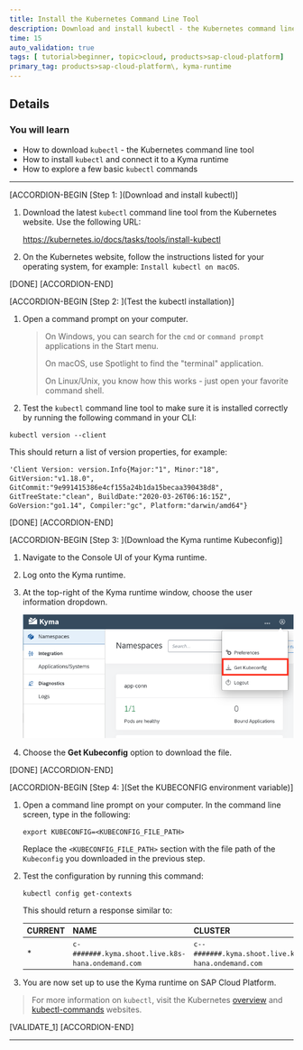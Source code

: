 ```yaml
---
title: Install the Kubernetes Command Line Tool
description: Download and install kubectl - the Kubernetes command line tool which allows access to the SAP Cloud Platform Kyma runtime via the command line.
time: 15
auto_validation: true
tags: [ tutorial>beginner, topic>cloud, products>sap-cloud-platform]
primary_tag: products>sap-cloud-platform\, kyma-runtime
---
```



## Details
### You will learn  
  - How to download `kubectl` - the Kubernetes command line tool
  - How to install `kubectl` and connect it to a Kyma runtime
  - How to explore a few basic `kubectl` commands

---

[ACCORDION-BEGIN [Step 1: ](Download and install kubectl)]

1. Download the latest `kubectl` command line tool from the Kubernetes website. Use the following URL:  

    <https://kubernetes.io/docs/tasks/tools/install-kubectl>

2. On the Kubernetes website, follow the instructions listed for your operating system, for example: `Install kubectl on macOS`.

[DONE]
[ACCORDION-END]

[ACCORDION-BEGIN [Step 2: ](Test the kubectl installation)]

1. Open a command prompt on your computer.

    > On Windows, you can search for the `cmd` or `command prompt` applications in the Start menu.  
    >
    > On macOS, use Spotlight to find the "terminal" application.
    >
    > On Linux/Unix, you know how this works - just open your favorite command shell.

2. Test the `kubectl` command line tool to make sure it is installed correctly by running the following command in your CLI:
```Shell/Bash
kubectl version --client
```

This should return a list of version properties, for example:

```Shell/Bash
'Client Version: version.Info{Major:"1", Minor:"18", GitVersion:"v1.18.0", GitCommit:"9e991415386e4cf155a24b1da15becaa390438d8", GitTreeState:"clean", BuildDate:"2020-03-26T06:16:15Z", GoVersion:"go1.14", Compiler:"gc", Platform:"darwin/amd64"}
```

[DONE]
[ACCORDION-END]

[ACCORDION-BEGIN [Step 3: ](Download the Kyma runtime Kubeconfig)]

1. Navigate to the Console UI of your Kyma runtime.

2. Log onto the Kyma runtime.

3. At the top-right of the Kyma runtime window, choose the user information dropdown.

    ![kubeconfig](kubeconfig.png)

4. Choose the **Get Kubeconfig** option to download the file.

[DONE]
[ACCORDION-END]

[ACCORDION-BEGIN [Step 4: ](Set the KUBECONFIG environment variable)]

1. Open a command line prompt on your computer. In the command line screen, type in the following:

    ```Shell/Bash
    export KUBECONFIG=<KUBECONFIG_FILE_PATH>
    ```

    Replace the `<KUBECONFIG_FILE_PATH>` section with the file path of the `Kubeconfig` you downloaded in the previous step.

2. Test the configuration by running this command:  

    ```Shell/Bash
    kubectl config get-contexts
    ```

    This should return a response similar to:

    |CURRENT|NAME|CLUSTER|AUTHINFO|NAMESPACE|
    |-------|----|-------|--------|---------|
    |*      | `c-#######.kyma.shoot.live.k8s-hana.ondemand.com`|`c--#######.kyma.shoot.live.k8s-hana.ondemand.com`|`OIDCUser`| |

3. You are now set up to use the Kyma runtime on SAP Cloud Platform.

> For more information on `kubectl`, visit the Kubernetes [overview](https://kubernetes.io/docs/reference/kubectl/overview/) and [kubectl-commands](https://kubernetes.io/docs/reference/generated/kubectl/kubectl-commands) websites.

[VALIDATE_1]
[ACCORDION-END]

---

